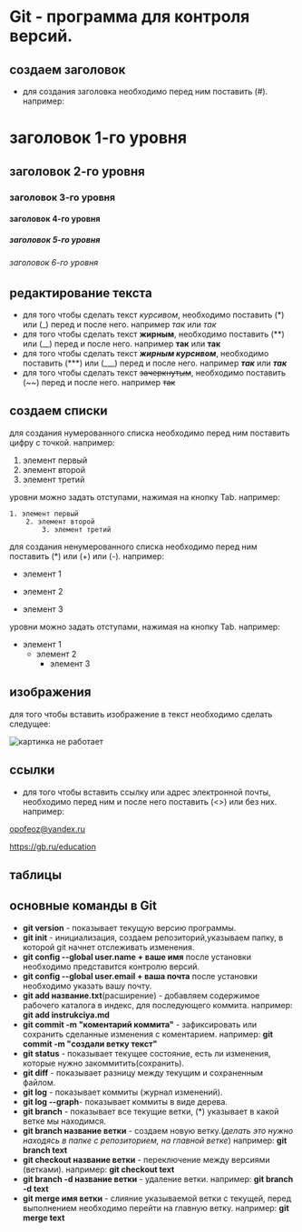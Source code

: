 # Git - программа для контроля версий.

## создаем заголовок
* для создания заголовка необходимо перед ним поставить (#). например:
# заголовок 1-го уровня
## заголовок 2-го уровня
### заголовок 3-го уровня
#### заголовок 4-го уровня
##### заголовок 5-го уровня
###### заголовок 6-го уровня

## редактирование текста
* для того чтобы сделать текст *курсивом*, необходимо поставить (*) или (_) перед и после него. например *так* или _так_
* для того чтобы сделать текст **жирным**, необходимо поставить (**) или (__) перед и после него. например **так** или __так__
* для того чтобы сделать текст ***жирным курсивом***, необходимо поставить (***) или (___) перед и после него. например ***так*** или ___так___
* для того чтобы сделать текст ~~зачеркнутым~~, необходимо поставить (~~) перед и после него. например ~~так~~

## создаем списки
для создания нумерованного списка необходимо перед ним поставить цифру с точкой. например:

1. элемент первый
2. элемент второй
3. элемент третий

уровни можно задать отступами, нажимая на кнопку Tab. например:

    1. элемент первый
        2. элемент второй
            3. элемент третий


для создания ненумерованного списка необходимо перед ним поставить (*) или (+) или (-). например:

* элемент 1
+ элемент 2
- элемент 3 

уровни можно задать отступами, нажимая на кнопку Tab. например:

* элемент 1
    + элемент 2
        - элемент 3


## изображения
для того чтобы вставить изображение в текст необходимо сделать следущее:

![картинка не работает](Рисунок3.JPG)

## ссылки
* для того чтобы вставить ссылку или адрес электронной почты, необходимо перед ним и после него поставить (<>) или без них. например:

<opofeoz@yandex.ru>

https://gb.ru/education

## таблицы



## основные команды в Git
* __git version__ - показывает текущую версию программы.
* __git init__ - инициализация, создаем репозиторий,указываем папку, в которой git начнет отслеживать изменения.
* __git config --global user.name + ваше имя__ после установки необходимо представится контролю версий.
* __git config --global user.email + ваша почта__ после установки необходимо указать вашу почту.
* __git add название.txt__(расширение) - добавляем содержимое рабочего каталога в индекс, для последующего коммита. например: __git add instrukciya.md__
* __git commit -m "коментарий коммита"__ - зафиксировать или сохранить сделанные изменения с коментарием. например: __git commit -m "создали ветку текст"__
* __git status__ - показывает текущее состояние, есть ли изменения, которые нужно закоммитить(сохранить).
* __git diff__ - показывает разницу между текущим и сохраненным файлом.
* __git log__ - показывает коммиты (журнал изменений).
* __git log --graph__- показывает коммиты в виде дерева.
* __git branch__ - показывает все текущие ветки, (*) указывает в какой ветке мы находимся.
* __git branch название ветки__ - создаем новую ветку.(_делать это нужно находясь в папке с репозиторием, на главной ветке_) например: __git branch text__
* __git checkout название ветки__ - переключение между версиями (ветками). например: __git checkout text__
* __git branch -d название ветки__ - удаление ветки. например: __git branch -d text__
* __git merge имя ветки__ - слияние указываемой ветки с текущей, перед выполнением необходимо перейти на главную ветку. например: __git merge text__

